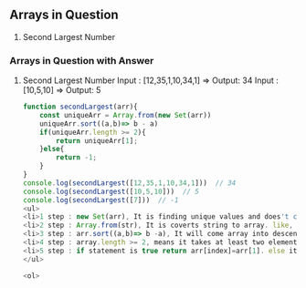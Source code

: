 <h2>Arrays in Question</h2>

<ol>
<li>Second Largest Number</li>
</ol>

<h3>Arrays in Question with Answer</h3>

<ol>
<li>Second Largest Number
Input : [12,35,1,10,34,1] => Output: 34
Input : [10,5,10] => Output: 5
</li>

```js
function secondLargest(arr){
    const uniqueArr = Array.from(new Set(arr))
    uniqueArr.sort((a,b)=> b - a)
    if(uniqueArr.length >= 2){
        return uniqueArr[1];
    }else{
        return -1;
    }
}
console.log(secondLargest([12,35,1,10,34,1]))  // 34
console.log(secondLargest([10,5,10]))  // 5
console.log(secondLargest([7]))  // -1
<ul>
<li>1 step : new Set(arr), It is finding unique values and does't comes in duplicate values. like, Ouput: Set(5) { 12, 35, 1, 10, 34 }.</li>
<li>2 step : Array.from(str), It is coverts string to array. like, Output: [ 12, 35, 1, 10, 34 ].</li>
<li>3 step : arr.sort((a,b)=> b -a), It will come array into descending order. like, Output: [ 35, 34, 12, 10, 1 ].</li>
<li>4 step : array.length >= 2, means it takes at least two element in an array otherwise it will come -1.</li>
<li>5 step : if statement is true return arr[index]=arr[1]. else it will return -1.</li>
</ul>

<ol>